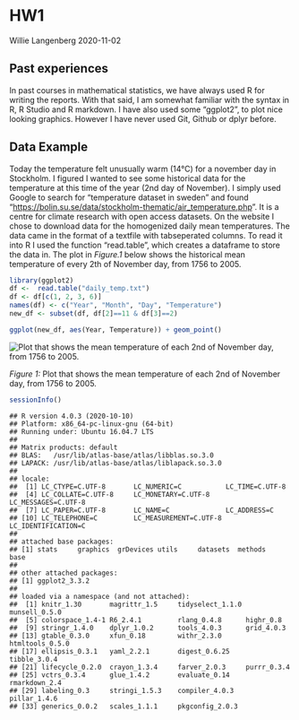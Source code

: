 HW1
================
Willie Langenberg
2020-11-02

## Past experiences

In past courses in mathematical statistics, we have always used R for
writing the reports. With that said, I am somewhat familiar with the
syntax in R, R Studio and R markdown. I have also used some “ggplot2”,
to plot nice looking graphics. However I have never used Git, Github or
dplyr before.

## Data Example

Today the temperature felt unusually warm (14°C) for a november day in
Stockholm. I figured I wanted to see some historical data for the
temperature at this time of the year (2nd day of November). I simply
used Google to search for “temperature dataset in sweden” and found
“<https://bolin.su.se/data/stockholm-thematic/air_temperature.php>”.
It is a centre for climate research with open access datasets. On the
website I chose to download data for the homogenized daily mean
temperatures. The data came in the format of a textfile with
tabseperated columns. To read it into R I used the function
“read.table”, which creates a dataframe to store the data in. The
plot in *Figure.1* below shows the historical mean temperature of every
2th of November day, from 1756 to 2005.

``` r
library(ggplot2)
df <-  read.table("daily_temp.txt")
df <- df[c(1, 2, 3, 6)]
names(df) <- c("Year", "Month", "Day", "Temperature")
new_df <- subset(df, df[2]==11 & df[3]==2)

ggplot(new_df, aes(Year, Temperature)) + geom_point()
```

![Plot that shows the mean temperature of each 2nd of November day, from
1756 to 2005.](HW1_files/figure-gfm/unnamed-chunk-1-1.png)

*Figure 1:* Plot that shows the mean temperature of each 2nd of November
day, from 1756 to 2005.

``` r
sessionInfo()
```

    ## R version 4.0.3 (2020-10-10)
    ## Platform: x86_64-pc-linux-gnu (64-bit)
    ## Running under: Ubuntu 16.04.7 LTS
    ## 
    ## Matrix products: default
    ## BLAS:   /usr/lib/atlas-base/atlas/libblas.so.3.0
    ## LAPACK: /usr/lib/atlas-base/atlas/liblapack.so.3.0
    ## 
    ## locale:
    ##  [1] LC_CTYPE=C.UTF-8       LC_NUMERIC=C           LC_TIME=C.UTF-8       
    ##  [4] LC_COLLATE=C.UTF-8     LC_MONETARY=C.UTF-8    LC_MESSAGES=C.UTF-8   
    ##  [7] LC_PAPER=C.UTF-8       LC_NAME=C              LC_ADDRESS=C          
    ## [10] LC_TELEPHONE=C         LC_MEASUREMENT=C.UTF-8 LC_IDENTIFICATION=C   
    ## 
    ## attached base packages:
    ## [1] stats     graphics  grDevices utils     datasets  methods   base     
    ## 
    ## other attached packages:
    ## [1] ggplot2_3.3.2
    ## 
    ## loaded via a namespace (and not attached):
    ##  [1] knitr_1.30       magrittr_1.5     tidyselect_1.1.0 munsell_0.5.0   
    ##  [5] colorspace_1.4-1 R6_2.4.1         rlang_0.4.8      highr_0.8       
    ##  [9] stringr_1.4.0    dplyr_1.0.2      tools_4.0.3      grid_4.0.3      
    ## [13] gtable_0.3.0     xfun_0.18        withr_2.3.0      htmltools_0.5.0 
    ## [17] ellipsis_0.3.1   yaml_2.2.1       digest_0.6.25    tibble_3.0.4    
    ## [21] lifecycle_0.2.0  crayon_1.3.4     farver_2.0.3     purrr_0.3.4     
    ## [25] vctrs_0.3.4      glue_1.4.2       evaluate_0.14    rmarkdown_2.4   
    ## [29] labeling_0.3     stringi_1.5.3    compiler_4.0.3   pillar_1.4.6    
    ## [33] generics_0.0.2   scales_1.1.1     pkgconfig_2.0.3
